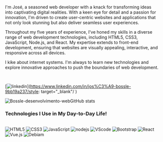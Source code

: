 
<p>I'm José, a seasoned web developer with a knack for transforming ideas into captivating digital realities. With a keen eye for detail and a passion for innovation, I'm driven to create user-centric websites and applications that not only look stunning but also deliver seamless user experiences.

Throughout my five years of experience, I've honed my skills in a diverse range of web development technologies, including HTML5, CSS3, JavaScript, Node.js, and React. My expertise extends to front-end development, ensuring that websites are visually appealing, interactive, and responsive across all devices.

I kike about internet systems. I'm always to learn new technologies and explore innovative approaches to push the boundaries of web development.</p><br/>



[![linkedin](https://img.shields.io/badge/LinkedIn-0077B5?style=for-the-badge&logo=linkedin&logoColor=white)](https://www.linkedin.com/in/jos%C3%A9-bossle-9bb19a237/style: target="_blank"/ )



![Bossle-desenvolvimento-webGitHub stats](https://github-readme-stats.vercel.app/api?username=Bossle-desenvolvimento-web&show_icons=true&theme=dracula)




### Technologies I Use in My Day-to-Day Life!
<div style="display: inline_block"><br/>
<img  alt="HTML5" src="https://img.shields.io/badge/HTML5-E34F26?style=for-the-badge&logo=html5&logoColor=white">
<img alt="CSS3" src="https://img.shields.io/badge/CSS3-1572B6?style=for-the-badge&logo=css3&logoColor=white">
<img alt="JavaScript" src="https://img.shields.io/badge/JavaScript-323330?style=for-the-badge&logo=javascript&logoColor=F7DF1E">
<img alt="nodejs" src="https://img.shields.io/badge/Node.js-43853D?style=for-the-badge&logo=node.js&logoColor=white">
<img alt="VScode" src="https://img.shields.io/badge/Made%20for-VSCode-1f425f.svg">
<img alt="Bootstrap" src="https://img.shields.io/badge/Bootstrap-563D7C?style=for-the-badge&logo=bootstrap&logoColor=white">
<img alt="React" src="https://img.shields.io/badge/React-20232A?style=for-the-badge&logo=react&logoColor=61DAFB"> 
<img alt="Vue.js" src="">  <img alt="Debiam" src="https://img.shields.io/badge/Linux_Mint-87CF3E?style=for-the-badge&logo=linux-mint&logoColor=white">






</div>





</div>

  </div>

